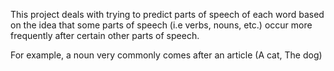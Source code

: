 
This project deals with trying to predict parts of speech of each word based on the idea that some parts of speech (i.e verbs, nouns, etc.) occur more frequently after certain other parts of speech. 

For example, a noun very commonly comes after an article (A cat, The dog)


